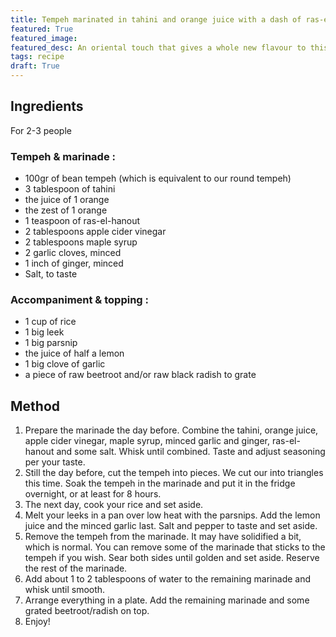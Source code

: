 ```yaml
---
title: Tempeh marinated in tahini and orange juice with a dash of ras-el-hanout
featured: True
featured_image:
featured_desc: An oriental touch that gives a whole new flavour to this bean tempeh, here served with rice and leek fondue
tags: recipe
draft: True
---
```


## Ingredients

For 2-3 people

### Tempeh & marinade :

- 100gr of bean tempeh (which is equivalent to our round tempeh)
- 3 tablespoon of  tahini
- the juice of 1 orange
- the zest of 1 orange
- 1 teaspoon of ras-el-hanout
- 2 tablespoons apple cider vinegar
- 2 tablespoons maple syrup
- 2 garlic cloves, minced
- 1 inch of ginger, minced
- Salt, to taste

### Accompaniment & topping :

- 1 cup of rice
- 1 big leek
- 1 big parsnip
- the juice of half a lemon
- 1 big clove of garlic
- a piece of raw beetroot and/or raw black radish to grate


## Method

1. Prepare the marinade the day before. Combine the tahini, orange juice, apple cider vinegar, maple syrup, minced garlic and ginger, ras-el-hanout and some salt. Whisk until combined. Taste and adjust seasoning per your taste.
2. Still the day before, cut the tempeh into pieces. We cut our into triangles this time. Soak the tempeh in the marinade and put it in the fridge overnight, or at least for 8 hours.
3. The next day, cook your rice and set aside.
4. Melt your leeks in a pan over low heat with the parsnips. Add the lemon juice and the minced garlic last. Salt and pepper to taste and set aside.
5. Remove the tempeh from the marinade. It may have solidified a bit, which is normal. You can remove some of the marinade that sticks to the tempeh if you wish. Sear both sides until golden and set aside. Reserve the rest of the marinade.
7. Add about 1 to 2 tablespoons of water to the remaining marinade and whisk until smooth.
8. Arrange everything in a plate. Add the remaining marinade and some grated beetroot/radish on top.
9. Enjoy!
